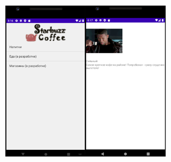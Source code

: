 ![скрин](https://raw.githubusercontent.com/User-Student-A/MobileProjects/main/MyApplication_4/img.png)
